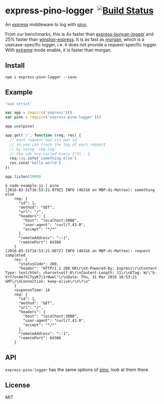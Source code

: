 # express-pino-logger&nbsp;&nbsp;[![Build Status](https://travis-ci.org/mcollina/express-pino-logger.svg)](https://travis-ci.org/mcollina/express-pino-logger)

An [express](http://npm.im/express) middleware to log with
[pino](https://github.com/mcollina/pino).

From our benchmarks, this is 4x faster than
[express-bunyan-logger](http://npm.im/express-bunyan-logger) and 25%
faster than [winston-express](http://npm.im/winston-express).
It is as fast as [morgan](http://npm.im/morgan),
which is a usecase-specific logger, i.e. it does not provide a
request-specific logger. With
[extreme](https://github.com/mcollina/pino#extreme) mode enable, it is
faster than morgan.

## Install

```
npm i express-pino-logger --save
```

## Example

```js
'use strict'

var app = require('express')()
var pino = require('express-pino-logger')()

app.use(pino)

app.get('/', function (req, res) {
  // each request has its own id
  // so you can track the log of each request
  // by using `req.log`
  // the ids are cycled every 2^31 - 2
  req.log.info('something else')
  res.send('hello world')
})

app.listen(3000)
```

```
$ node example.js | pino
[2016-03-31T16:53:21.079Z] INFO (46316 on MBP-di-Matteo): something else
    req: {
      "id": 1,
      "method": "GET",
      "url": "/",
      "headers": {
        "host": "localhost:3000",
        "user-agent": "curl/7.43.0",
        "accept": "*/*"
      },
      "remoteAddress": "::1",
      "remotePort": 64386
    }
[2016-03-31T16:53:21.087Z] INFO (46316 on MBP-di-Matteo): request completed
    res: {
      "statusCode": 200,
      "header": "HTTP/1.1 200 OK\r\nX-Powered-By: Express\r\nContent-Type: text/html; charset=utf-8\r\nContent-Length: 11\r\nETag: W/\"b-XrY7u+Ae7tCTyyK7j1rNww\"\r\nDate: Thu, 31 Mar 2016 16:53:21 GMT\r\nConnection: keep-alive\r\n\r\n"
    }
    responseTime: 10
    req: {
      "id": 1,
      "method": "GET",
      "url": "/",
      "headers": {
        "host": "localhost:3000",
        "user-agent": "curl/7.43.0",
        "accept": "*/*"
      },
      "remoteAddress": "::1",
      "remotePort": 64386
    }
```

## API

`express-pino-logger` has the same options of
[pino](http://npm.im/pino), look at them there.

## License

MIT
